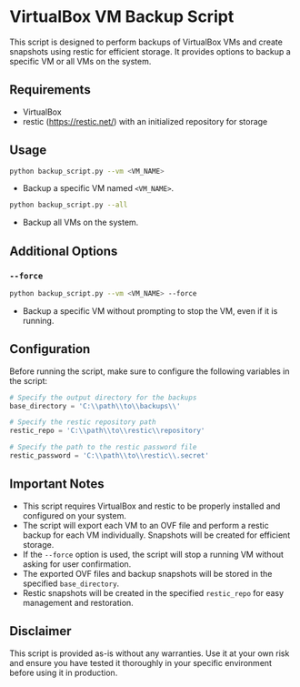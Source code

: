 # VirtualBox VM Backup Script

This script is designed to perform backups of VirtualBox VMs and create snapshots using restic for efficient storage. It provides options to backup a specific VM or all VMs on the system.

## Requirements

- VirtualBox
- restic (https://restic.net/) with an initialized repository for storage

## Usage

```bash
python backup_script.py --vm <VM_NAME>
```

- Backup a specific VM named `<VM_NAME>`.

```bash
python backup_script.py --all
```

- Backup all VMs on the system.

## Additional Options

### `--force`

```bash
python backup_script.py --vm <VM_NAME> --force
```

- Backup a specific VM without prompting to stop the VM, even if it is running.

## Configuration

Before running the script, make sure to configure the following variables in the script:

```python
# Specify the output directory for the backups
base_directory = 'C:\\path\\to\\backups\\'

# Specify the restic repository path
restic_repo = 'C:\\path\\to\\restic\\repository'

# Specify the path to the restic password file
restic_password = 'C:\\path\\to\\restic\\.secret'
```

## Important Notes

- This script requires VirtualBox and restic to be properly installed and configured on your system.
- The script will export each VM to an OVF file and perform a restic backup for each VM individually. Snapshots will be created for efficient storage.
- If the `--force` option is used, the script will stop a running VM without asking for user confirmation.
- The exported OVF files and backup snapshots will be stored in the specified `base_directory`.
- Restic snapshots will be created in the specified `restic_repo` for easy management and restoration.

## Disclaimer

This script is provided as-is without any warranties. Use it at your own risk and ensure you have tested it thoroughly in your specific environment before using it in production.
